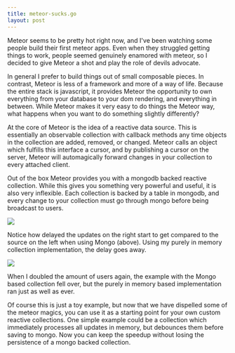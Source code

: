 ```yaml
---
title: meteor-sucks.go
layout: post
---
```


Meteor seems to be pretty hot right now, and I've been watching some people build their first meteor apps. Even when they struggled getting things to work, people seemed genuinely enamored with meteor, so I decided to give Meteor a shot and play the role of devils advocate.

In general I prefer to build things out of small composable pieces. In contrast, Meteor is less of a framework and more of a way of life. Because the entire stack is javascript, it provides Meteor the opportunity to own everything from your database to your dom rendering, and everything in between. While Meteor makes it very easy to do things the Meteor way, what happens when you want to do something slightly differently?

At the core of Meteor is the idea of a reactive data source. This is essentially an observable collection with callback methods any time objects in the collection are added, removed, or changed. Meteor calls an object which fulfills this interface a cursor, and by publishing a cursor on the server, Meteor will automagically forward changes in your collection to every attached client.

Out of the box Meteor provides you with a mongodb backed reactive collection. While this gives you something very powerful and useful, it is also very inflexible. Each collection is backed by a table in mongodb, and every change to your collection must go through mongo before being broadcast to users.

<img class="centered" src="{{site.baseurl}}/static/mongo2.gif">

Notice how delayed the updates on the right start to get compared to the source on the left when using Mongo (above). Using my purely in memory collection implementation, the delay goes away.

<img class="centered" src="{{site.baseurl}}/static/array2.gif">

When I doubled the amount of users again, the example with the Mongo based collection fell over, but the purely in memory based implementation ran just as well as ever.

Of course this is just a toy example, but now that we have dispelled some of the meteor magics, you can use it as a starting point for your own custom reactive collections. One simple example could be a collection which immediately processes all updates in memory, but debounces them before saving to mongo. Now you can keep the speedup without losing the  persistence of a mongo backed collection.
